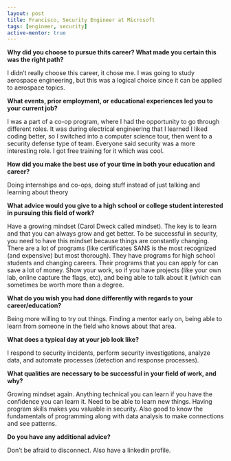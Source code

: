 ```yaml
---
layout: post
title: Francisco, Security Engineer at Microsoft
tags: [engineer, security]
active-mentor: true
---
```


**Why did you choose to pursue thits career?  What made you certain this was the right path?**

I didn’t really choose this career, it chose me.  I was going to study aerospace engineering, but this was a logical choice since it can be applied to aerospace topics.  

**What events, prior employment, or educational experiences led you to your current job?**

I was a part of a co-op program, where I had the opportunity to go through different roles.  It was during electrical engineering that I learned I liked coding better, so I switched into a computer science tour, then went to a security defense type of team.  Everyone said security was a more interesting role.  I got free training for it which was cool.

**How did you make the best use of your time in both your education and career?**

Doing internships and co-ops, doing stuff instead of just talking and learning about theory

**What advice would you give to a high school or college student interested in pursuing this field of work?**

Have a growing mindset (Carol Dweck called mindset).  The key is to learn and that you can always grow and get better.  To be successful in security, you need to have this mindset because things are constantly changing.  There are a lot of programs (like certificates SANS is the most recognized (and expensive) but most thorough).  They have programs for high school students and changing careers.  Their programs that you can apply for can save a lot of money.  Show your work, so if you have projects (like your own lab, online capture the flags, etc), and being able to talk about it (which can sometimes be worth more than a degree.  

**What do you wish you had done differently with regards to your career/education?**

Being more willing to try out things.  Finding a mentor early on, being able to learn from someone in the field who knows about that area.  

**What does a typical day at your job look like?**

I respond to security incidents, perform security investigations, analyze data, and automate processes (detection and response processes).  

**What qualities are necessary to be successful in your field of work, and why?**

Growing mindset again.  Anything technical you can learn if you have the confidence you can learn it.  Need to be able to learn new things.  Having program skills makes you valuable in security.  Also good to know the fundamentals of programming along with data analysis to make connections and see patterns.  

**Do you have any additional advice?**

Don’t be afraid to disconnect.  Also have a linkedin profile.
